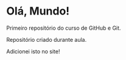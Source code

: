 # Olá, Mundo!
 Primeiro repositório do curso de GitHub e Git.

 Repositório criado durante aula.

 Adicionei isto no site!
